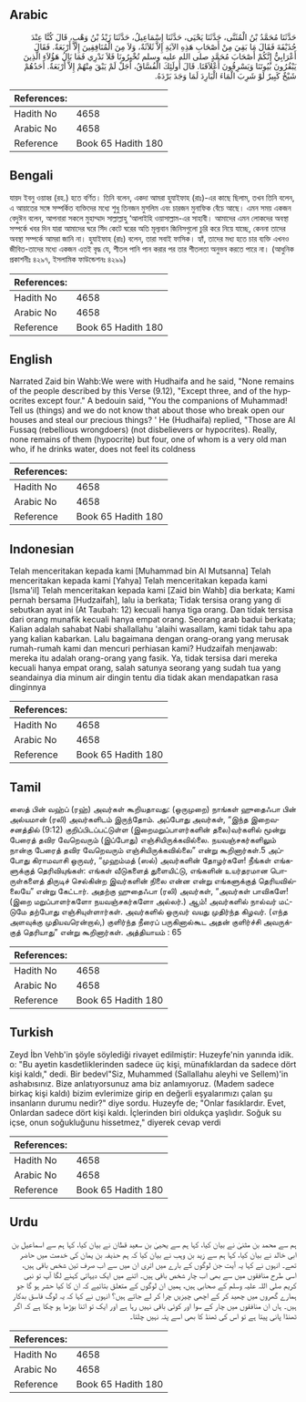 ## Arabic


<div dir="rtl" lang="ar" style={{fontSize:'larger',backgroundColor:'#f8f9fa',padding:20}}>
حَدَّثَنَا مُحَمَّدُ بْنُ الْمُثَنَّى، حَدَّثَنَا يَحْيَى، حَدَّثَنَا إِسْمَاعِيلُ، حَدَّثَنَا زَيْدُ بْنُ وَهْبٍ، قَالَ كُنَّا عِنْدَ حُذَيْفَةَ فَقَالَ مَا بَقِيَ مِنْ أَصْحَابِ هَذِهِ الآيَةِ إِلاَّ ثَلاَثَةٌ، وَلاَ مِنَ الْمُنَافِقِينَ إِلاَّ أَرْبَعَةٌ‏.‏ فَقَالَ أَعْرَابِيٌّ إِنَّكُمْ أَصْحَابَ مُحَمَّدٍ صلى الله عليه وسلم تُخْبِرُونَا فَلاَ نَدْرِي فَمَا بَالُ هَؤُلاَءِ الَّذِينَ يَبْقُرُونَ بُيُوتَنَا وَيَسْرِقُونَ أَعْلاَقَنَا‏.‏ قَالَ أُولَئِكَ الْفُسَّاقُ، أَجَلْ لَمْ يَبْقَ مِنْهُمْ إِلاَّ أَرْبَعَةٌ‏.‏ أَحَدُهُمْ شَيْخٌ كَبِيرٌ لَوْ شَرِبَ الْمَاءَ الْبَارِدَ لَمَا وَجَدَ بَرْدَهُ‏.‏
</div>
<div style={{backgroundColor:'#f8f9fa',padding:20, marginBottom: 10}}><table> <thead> <tr> <th>References:</th> <th></th> </tr> </thead> <tbody><tr><td>Hadith No</td><td>4658</td></tr><tr><td>Arabic No</td><td>4658</td></tr><tr><td>Reference</td><td>Book 65 Hadith 180</td></tr></tbody></table></div>

## Bengali


<div dir="ltr" lang="bn" style={{fontSize:'larger',backgroundColor:'#f8f9fa',padding:20}}>
যায়দ ইবনু ওয়াহ্ব (রহ.) হতে বর্ণিত। তিনি বলেন, একদা আমরা হুযাইফাহ (রাঃ)-এর কাছে ছিলাম, তখন তিনি বলেন, এ আয়াতের সঙ্গে সম্পর্কিত ব্যক্তিদের মধ্যে শুধু তিনজন মুসলিম এবং চারজন মুনাফিক বেঁচে আছে। এমন সময় একজন বেদুঈন বলেন, আপনারা সকলে মুহাম্মাদ সাল্লাল্লাহু ‘আলাইহি ওয়াসাল্লাম-এর সাহাবী। আমাদের এমন লোকদের অবস্থা সম্পর্কে খবর দিন যারা আমাদের ঘরে সিঁদ কেটে ঘরের অতি মূল্যবান জিনিসগুলো চুরি করে নিয়ে যাচ্ছে, কেননা তাদের অবস্থা সম্পর্কে আমরা জানি না। হুযাইফাহ (রাঃ) বলেন, তারা সবাই ফাসিক। হ্যাঁ, তাদের মধ্য হতে চার ব্যক্তি এখনও জীবিত-তাদের মধ্যে একজন এতই বৃদ্ধ যে, শীতল পানি পান করার পর তার শীতলতা অনুভব করতে পারে না। (আধুনিক প্রকাশনীঃ ৪২৯৭, ইসলামিক ফাউন্ডেশনঃ ৪২৯৯)
</div>
<div style={{backgroundColor:'#f8f9fa',padding:20, marginBottom: 10}}><table> <thead> <tr> <th>References:</th> <th></th> </tr> </thead> <tbody><tr><td>Hadith No</td><td>4658</td></tr><tr><td>Arabic No</td><td>4658</td></tr><tr><td>Reference</td><td>Book 65 Hadith 180</td></tr></tbody></table></div>

## English


<div dir="ltr" lang="en" style={{fontSize:'larger',backgroundColor:'#f8f9fa',padding:20}}>
Narrated Zaid bin Wahb:We were with Hudhaifa and he said, "None remains of the people described by this Verse (9.12), "Except three, and of the hypocrites except four." A bedouin said, "You the companions of Muhammad! Tell us (things) and we do not know that about those who break open our houses and steal our precious things? ' He (Hudhaifa) replied, "Those are Al Fussaq (rebellious wrongdoers) (not disbelievers or hypocrites). Really, none remains of them (hypocrite) but four, one of whom is a very old man who, if he drinks water, does not feel its coldness
</div>
<div style={{backgroundColor:'#f8f9fa',padding:20, marginBottom: 10}}><table> <thead> <tr> <th>References:</th> <th></th> </tr> </thead> <tbody><tr><td>Hadith No</td><td>4658</td></tr><tr><td>Arabic No</td><td>4658</td></tr><tr><td>Reference</td><td>Book 65 Hadith 180</td></tr></tbody></table></div>

## Indonesian


<div dir="ltr" lang="id" style={{fontSize:'larger',backgroundColor:'#f8f9fa',padding:20}}>
Telah menceritakan kepada kami [Muhammad bin Al Mutsanna] Telah menceritakan kepada kami [Yahya] Telah menceritakan kepada kami [Isma'il] Telah menceritakan kepada kami [Zaid bin Wahb] dia berkata; Kami pernah bersama [Hudzaifah], lalu ia berkata; Tidak tersisa orang yang di sebutkan ayat ini (At Taubah: 12) kecuali hanya tiga orang. Dan tidak tersisa dari orang munafik kecuali hanya empat orang. Seorang arab badui berkata; Kalian adalah sahabat Nabi shallallahu 'alaihi wasallam, kami tidak tahu apa yang kalian kabarkan. Lalu bagaimana dengan orang-orang yang merusak rumah-rumah kami dan mencuri perhiasan kami? Hudzaifah menjawab: mereka itu adalah orang-orang yang fasik. Ya, tidak tersisa dari mereka kecuali hanya empat orang, salah satunya seorang yang sudah tua yang seandainya dia minum air dingin tentu dia tidak akan mendapatkan rasa dinginnya
</div>
<div style={{backgroundColor:'#f8f9fa',padding:20, marginBottom: 10}}><table> <thead> <tr> <th>References:</th> <th></th> </tr> </thead> <tbody><tr><td>Hadith No</td><td>4658</td></tr><tr><td>Arabic No</td><td>4658</td></tr><tr><td>Reference</td><td>Book 65 Hadith 180</td></tr></tbody></table></div>

## Tamil


<div dir="ltr" lang="ta" style={{fontSize:'larger',backgroundColor:'#f8f9fa',padding:20}}>
ஸைத் பின் வஹ்ப் (ரஹ்) அவர்கள் கூறியதாவது: (ஒருமுறை) நாங்கள் ஹுதைஃபா பின் அல்யமான் (ரலி) அவர்களிடம் இருந்தோம். அப்போது அவர்கள், “இந்த இறைவசனத்தில் (9:12) குறிப்பிடப்பட்டுள்ள (இறைமறுப்பாளர்களின் தலை)வர்களில் மூன்று பேரைத் தவிர வேறெவரும் (இப்போது) எஞ்சியிருக்கவில்லை. நயவஞ்சகர்களிலும் நான்கு பேரைத் தவிர வேறெவரும் எஞ்சியிருக்கவில்லை” என்று கூறினார்கள்.5 அப்போது கிராமவாசி ஒருவர், “முஹம்மத் (ஸல்) அவர்களின் தோழர்களே! நீங்கள் எங்களுக்குத் தெரிவியுங்கள்: எங்கள் வீடுகளைத் துளையிட்டு, எங்களின் உயர்தரமான பொருள்களைத் திருடிச் செல்கின்ற இவர்களின் நிலை என்ன என்று எங்களுக்குத் தெரியவில்லையே” என்று கேட்டார். அதற்கு ஹுதைஃபா (ரலி) அவர்கள், “அவர்கள் பாவிகளே! (இறை மறுப்பாளர்களோ நயவஞ்சகர்களோ அல்லர்.) ஆம்! அவர்களில் நால்வர் மட்டுமே தற்போது எஞ்சியுள்ளார்கள். அவர்களில் ஒருவர் வயது முதிர்ந்த கிழவர். (எந்த அளவுக்கு முதியவரென்றால்,) குளிர்ந்த நீரைப் பருகினால்கூட அதன் குளிர்ச்சி அவருக்குத் தெரியாது” என்று கூறினார்கள். அத்தியாயம் : 65
</div>
<div style={{backgroundColor:'#f8f9fa',padding:20, marginBottom: 10}}><table> <thead> <tr> <th>References:</th> <th></th> </tr> </thead> <tbody><tr><td>Hadith No</td><td>4658</td></tr><tr><td>Arabic No</td><td>4658</td></tr><tr><td>Reference</td><td>Book 65 Hadith 180</td></tr></tbody></table></div>

## Turkish


<div dir="ltr" lang="tr" style={{fontSize:'larger',backgroundColor:'#f8f9fa',padding:20}}>
Zeyd İbn Vehb'in şöyle söylediği rivayet edilmiştir: Huzeyfe'nin yanında idik. o: "Bu ayetin kasdetliklerinden sadece üç kişi, münafıklardan da sadece dört kişi kaldı," dedi. Bir bedevl"Siz, Muhammed (Sallallahu aleyhi ve Sellem)'in ashabısınız. Bize anlatıyorsunuz ama biz anlamıyoruz. (Madem sadece birkaç kişi kaldı) bizim evlerimize girip en değerli eşyalarımızı çalan şu insanların durumu nedir?" diye sordu. Huzeyfe de; "Onlar fasıklardır. Evet, Onlardan sadece dört kişi kaldı. İçlerinden biri oldukça yaşlıdır. Soğuk su içse, onun soğukluğunu hissetmez," diyerek cevap verdi
</div>
<div style={{backgroundColor:'#f8f9fa',padding:20, marginBottom: 10}}><table> <thead> <tr> <th>References:</th> <th></th> </tr> </thead> <tbody><tr><td>Hadith No</td><td>4658</td></tr><tr><td>Arabic No</td><td>4658</td></tr><tr><td>Reference</td><td>Book 65 Hadith 180</td></tr></tbody></table></div>

## Urdu


<div dir="rtl" lang="ur" style={{fontSize:'larger',backgroundColor:'#f8f9fa',padding:20}}>
ہم سے محمد بن مثنیٰ نے بیان کیا، کہا ہم سے یحییٰ بن سعید قطان نے بیان کیا، کہا ہم سے اسماعیل بن ابی خالد نے بیان کیا، کہا ہم سے زید بن وہب نے بیان کیا کہ ہم حذیفہ بن یمان کی خدمت میں حاضر تھے۔ انہوں نے کہا یہ آیت جن لوگوں کے بارے میں اتری ان میں سے اب صرف تین شخص باقی ہیں، اسی طرح منافقوں میں سے بھی اب چار شخص باقی ہیں۔ اتنے میں ایک دیہاتی کہنے لگا آپ تو نبی کریم صلی اللہ علیہ وسلم کے صحابی ہیں، ہمیں ان لوگوں کے متعلق بتائیے کہ ان کا کیا حشر ہو گا جو ہمارے گھروں میں چھید کر کے اچھی چیزیں چرا کر لے جاتے ہیں؟ انہوں نے کہا کہ یہ لوگ فاسق بدکار ہیں۔ ہاں ان منافقوں میں چار کے سوا اور کوئی باقی نہیں رہا ہے اور ایک تو اتنا بوڑھا ہو چکا ہے کہ اگر ٹھنڈا پانی پیتا ہے تو اس کی ٹھنڈ کا بھی اسے پتہ نہیں چلتا۔
</div>
<div style={{backgroundColor:'#f8f9fa',padding:20, marginBottom: 10}}><table> <thead> <tr> <th>References:</th> <th></th> </tr> </thead> <tbody><tr><td>Hadith No</td><td>4658</td></tr><tr><td>Arabic No</td><td>4658</td></tr><tr><td>Reference</td><td>Book 65 Hadith 180</td></tr></tbody></table></div>